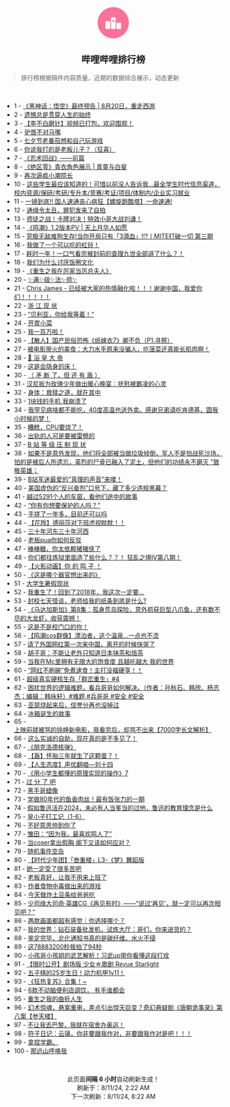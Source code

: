 <div align="center">
    <img src="./assets/icon_rank.png" alt="logo" />
    <h2>哔哩哔哩排行榜</h>
</div>

> 排行榜根据稿件内容质量，近期的数据综合展示，动态更新

<br />

<ul><li><span>1 - <a href=https://www.bilibili.com/BV1oH4y1c7Kk>《黑神话：悟空》最终预告 | 8月20日，重走西游</a></span></li><li><span>2 - <a href=https://www.bilibili.com/BV1DW421X7Wx>遗憾总是贯穿人生的始终</a></span></li><li><span>3 - <a href=https://www.bilibili.com/BV1SE421w7Di>【李不白磨针】视频已打包，欢迎围观！</a></span></li><li><span>4 - <a href=https://www.bilibili.com/BV1xi421a7QA>驴唇不对马嘴</a></span></li><li><span>5 - <a href=https://www.bilibili.com/BV1dE4m1R7LG>七夕节老番茄想和自己玩游戏</a></span></li><li><span>6 - <a href=https://www.bilibili.com/BV1ub421J7vH>你说我打的是老板儿子？（狂喜）</a></span></li><li><span>7 - <a href=https://www.bilibili.com/BV1VE4m1d76e>《忍术回战》——前篇</a></span></li><li><span>8 - <a href=https://www.bilibili.com/BV1BH4y1c7xo>《绝区零》青衣角色展示 | 青童与白叟</a></span></li><li><span>9 - <a href=https://www.bilibili.com/BV1yE4m1R7NY>再次逼疯小潮院长</a></span></li><li><span>10 - <a href=https://www.bilibili.com/BV1PS421d7Ha>这些学生最应该知道的！可惜以前没人告诉我…最全学生时代信息渠道，校内资源/保研/考研/专升本/竞赛/考证/项目/体制内/企业实习就业</a></span></li><li><span>11 - <a href=https://www.bilibili.com/BV1gE421A7TL>一镜到底!! 国人速通丧心病狂【螺旋跑酷塔】一命速通!</a></span></li><li><span>12 - <a href=https://www.bilibili.com/BV1h1421t7A5>通缉令太丑，罪犯发来了自拍</a></span></li><li><span>13 - <a href=https://www.bilibili.com/BV17T42167sa>师徒之战！卡牌对决！特效小哥大战刘谦！</a></span></li><li><span>14 - <a href=https://www.bilibili.com/BV1Jr421M7C3>《鸣潮》1.2版本PV | 天上月华人如愿</a></span></li><li><span>15 - <a href=https://www.bilibili.com/BV1Mm42137j3>究极无敌难狗生存!当你开局只有「3滴血」!!?丨MITE打破一切 第三期</a></span></li><li><span>16 - <a href=https://www.bilibili.com/BV1eS411w78S>我做了一个可以吃的杠铃！</a></span></li><li><span>17 - <a href=https://www.bilibili.com/BV1fW421X7gD>耗时一年！一口气看完被封前的查理九世全部讲了什么？！</a></span></li><li><span>18 - <a href=https://www.bilibili.com/BV1tH4y1c7Q6>我们为什么讨厌饭圈文化</a></span></li><li><span>19 - <a href=https://www.bilibili.com/BV18r421M7SC>《重生之我在厉家当厉总夫人》</a></span></li><li><span>20 - <a href=https://www.bilibili.com/BV11y411i7zD>✨满✨级✨法✨师✨</a></span></li><li><span>21 - <a href=https://www.bilibili.com/BV1JS42197vz>Chris James - 已经被大家的热情融化啦！！！谢谢中国，我爱你们！！！！！</a></span></li><li><span>22 - <a href=https://www.bilibili.com/BV1nE421w78A>浙 江 现 状</a></span></li><li><span>23 - <a href=https://www.bilibili.com/BV1WS42197sQ>“贝利亚，你给我等着！”</a></span></li><li><span>24 - <a href=https://www.bilibili.com/BV1rf421q7JE>开胃小菜</a></span></li><li><span>25 - <a href=https://www.bilibili.com/BV1rb421J7NJ>我一百万啦！</a></span></li><li><span>26 - <a href=https://www.bilibili.com/BV1xS42197Fv>【散人】国产民俗恐怖《纸嫁衣7》卿不负（P1.寻祭）</a></span></li><li><span>27 - <a href=https://www.bilibili.com/BV1Aw4m1k7EQ>被电影带火的美食：大力水手原来没骗人，吃菠菜还真能长肌肉啊！</a></span></li><li><span>28 - <a href=https://www.bilibili.com/BV1Wb421J7hA>🫅 浴 皇 大 帝</a></span></li><li><span>29 - <a href=https://www.bilibili.com/BV16r421K7Lb>这是会隐身的床！</a></span></li><li><span>30 - <a href=https://www.bilibili.com/BV1ff421q7V4>（ 矛 断 了，但 还 有 盾 ）</a></span></li><li><span>31 - <a href=https://www.bilibili.com/BV1nr421K7Z7>汉尼扳为玫瑰少年做出暖心晚宴：抚慰被霸凌的心灵</a></span></li><li><span>32 - <a href=https://www.bilibili.com/BV18z421i7h4>身体：救赎之道，就在其中</a></span></li><li><span>33 - <a href=https://www.bilibili.com/BV1W142187P1>1块钱的手机 我崩溃了</a></span></li><li><span>34 - <a href=https://www.bilibili.com/BV1Ji421a75s>我罕见病啥都不能吃，40度高温也送外卖。感谢兄弟请吃肯德基，圆我小时候的梦！</a></span></li><li><span>35 - <a href=https://www.bilibili.com/BV1Xw4m1r717>糟糕，CPU要烧了！</a></span></li><li><span>36 - <a href=https://www.bilibili.com/BV1Lz421i7Sg>出轨的人可是要被雷劈的</a></span></li><li><span>37 - <a href=https://www.bilibili.com/BV1eZ421N7Tx>B 站 等 级 压 制 现 状</a></span></li><li><span>38 - <a href=https://www.bilibili.com/BV1KE4m1d7af>如果不是意外发现，他们将全部被当做垃圾倾倒，军人不是怕战死沙场，怕的是被后人所遗忘，英烈的尸骨已融入了泥土，但他们的功绩永不磨灭 "致敬英雄；</a></span></li><li><span>39 - <a href=https://www.bilibili.com/BV14HaQeaErh>B站军迷最爱的“真理的声音”来喽！</a></span></li><li><span>40 - <a href=https://www.bilibili.com/BV1SU411U7rv>美国虚伪的“反兴奋剂”口号下，藏了多少违规黑幕？</a></span></li><li><span>41 - <a href=https://www.bilibili.com/BV1SE421w7B3>越过5291个人的车窗，看他们途中的故事</a></span></li><li><span>42 - <a href=https://www.bilibili.com/BV18M4m1174U>“你有你想要保护的人吗？”</a></span></li><li><span>43 - <a href=https://www.bilibili.com/BV1LH4y1c7ML>手搓了一年多，目前还可以吗</a></span></li><li><span>44 - <a href=https://www.bilibili.com/BV1qZ421N7UV>【花玲】德丽莎对下班虎视眈眈！！</a></span></li><li><span>45 - <a href=https://www.bilibili.com/BV16U411U71e>三十年河东三十年河西</a></span></li><li><span>46 - <a href=https://www.bilibili.com/BV11f421q7X1>老板pua你如何反驳</a></span></li><li><span>47 - <a href=https://www.bilibili.com/BV1XW42197eG>棒棒糖，你太依赖猪猪侠了</a></span></li><li><span>48 - <a href=https://www.bilibili.com/BV1aw4m1k7Qy>你们都往炼狱里面造了些什么？？！ 狂乱之境IV第八期！</a></span></li><li><span>49 - <a href=https://www.bilibili.com/BV1SE421w7Hq>【火影动画】你 的 鸣 子 ！</a></span></li><li><span>50 - <a href=https://www.bilibili.com/BV1vi421h7hh>《这是哪个器官想出来的》</a></span></li><li><span>51 - <a href=https://www.bilibili.com/BV1Ui421h74J>大学生暑假现状</a></span></li><li><span>52 - <a href=https://www.bilibili.com/BV1U4421Z793>我重生了！回到了2018年，我这次一定要...</a></span></li><li><span>53 - <a href=https://www.bilibili.com/BV1Ri421h7t6>封校七天怪谈，老师给我的纸条到底是什么?</a></span></li><li><span>54 - <a href=https://www.bilibili.com/BV1ZZ421N7LM>《马达加斯加》第8集：孤身荒岛探险，意外抓获巨型八爪鱼，还有数不尽的大龙虾，收获震撼！</a></span></li><li><span>55 - <a href=https://www.bilibili.com/BV1hi421a7hk>这是不是校门口的你！</a></span></li><li><span>56 - <a href=https://www.bilibili.com/BV1ur421M7b3>【鸣潮cos群像】漂泊者，这个温泉…一点也不烫</a></span></li><li><span>57 - <a href=https://www.bilibili.com/BV1c1421t7W2>请了外国网红第一次来中国，离开的时候快哭了</a></span></li><li><span>58 - <a href=https://www.bilibili.com/BV1TT421r7Ue>胡子哥：不能让老外只知道日本抹茶和焙茶</a></span></li><li><span>59 - <a href=https://www.bilibili.com/BV19w4m1r7Xz>当我在Mc里拥有无限大的饱食度 且越吃越大 我的世界</a></span></li><li><span>60 - <a href=https://www.bilibili.com/BV1yi421h7DH>“网红不刷碗”免煮速食！主打没福硬享！！</a></span></li><li><span>61 - <a href=https://www.bilibili.com/BV1uz421B7pj>超级真实硬核生存「群峦重生」#4</a></span></li><li><span>62 - <a href=https://www.bilibili.com/BV1Lw4m1k7b9>困扰世界的逻辑难题，看兵哥哥如何解决。（作者：孙秋石、韩欣、杨志杰；编辑：韩咏轩）#难题 #兵哥哥 #安全 #安全</a></span></li><li><span>63 - <a href=https://www.bilibili.com/BV13U411S7gG>亚瑟烧起来后，信誉分再也没掉过</a></span></li><li><span>64 - <a href=https://www.bilibili.com/BV1FeaSe2EmX>冰箱诞生的故事</a></span></li><li><span>65 - <a href=https://www.bilibili.com/BV1Ew4m1k7v4>上映前就被骂的徐峥新电影，我看完后，却骂不出来【7000字长文解析】</a></span></li><li><span>66 - <a href=https://www.bilibili.com/BV1Y4421Z7fi>这么实诚的自助，现在真的是不多见了！</a></span></li><li><span>67 - <a href=https://www.bilibili.com/BV1aM4m1y7tf>《朋克洛德核弹》</a></span></li><li><span>68 - <a href=https://www.bilibili.com/BV16w4m1k7Lr>【轰】怀胎三年就生了这颗蛋？！</a></span></li><li><span>69 - <a href=https://www.bilibili.com/BV1Ji421a7ex>【人生态度】声优翻唱—刘十四</a></span></li><li><span>70 - <a href=https://www.bilibili.com/BV1n4421S7Yi>《用小学生都懂的原理实现的操作》7</a></span></li><li><span>71 - <a href=https://www.bilibili.com/BV114421Z7U9>过 分 了 吧</a></span></li><li><span>72 - <a href=https://www.bilibili.com/BV18z421i77Q>黑手哥蜡像</a></span></li><li><span>73 - <a href=https://www.bilibili.com/BV1Xf421q7pX>学做80年代的鱼香肉丝！最有饭张力的一期</a></span></li><li><span>74 - <a href=https://www.bilibili.com/BV1nS42197AT>假如鲁迅活在2024，未必有人当爹当的过他，鲁迅的教育理念是什么</a></span></li><li><span>75 - <a href=https://www.bilibili.com/BV1W142187Bq>皇小子打工记（1-6）</a></span></li><li><span>76 - <a href=https://www.bilibili.com/BV1tn4y1f7rF>不好意思帅到你了</a></span></li><li><span>77 - <a href=https://www.bilibili.com/BV18Z421N7k2>雏田：“因为我，最喜欢鸣人了”</a></span></li><li><span>78 - <a href=https://www.bilibili.com/BV1VT421r7gR>当coser拿出假胸 阁下又该如何应对？</a></span></li><li><span>79 - <a href=https://www.bilibili.com/BV14n4y1f7Wx>随机事件空岛</a></span></li><li><span>80 - <a href=https://www.bilibili.com/BV1qS411w7NY>【时代少年团】「叁重楼」L3-《梦》舞蹈版</a></span></li><li><span>81 - <a href=https://www.bilibili.com/BV1ojaUeMEWZ>她一定受了很多苦吧</a></span></li><li><span>82 - <a href=https://www.bilibili.com/BV1Jf421B7b9>老板真好，让我不用来上班了</a></span></li><li><span>83 - <a href=https://www.bilibili.com/BV1vx4y147wU>作者食物中毒做出来的游戏</a></span></li><li><span>84 - <a href=https://www.bilibili.com/BV196YheQEJm>今天做炸土豆条给爸爸吃</a></span></li><li><span>85 - <a href=https://www.bilibili.com/BV1BS411w7Xc>少司缘大司命·英雄CG《再见有时》——“说过‘再见’，就一定可以再次相见吧？”</a></span></li><li><span>86 - <a href=https://www.bilibili.com/BV1TH4y1c7J8>两款画面都超有感觉｜你选择哪个？</a></span></li><li><span>87 - <a href=https://www.bilibili.com/BV1Ki421a76G>我的世界：钻石装备批发机，试炼大厅：哥们，你来进货的？</a></span></li><li><span>88 - <a href=https://www.bilibili.com/BV1msakeBEZB>鉴定完毕，北化通知书真的是碳纤维，水火不侵</a></span></li><li><span>89 - <a href=https://www.bilibili.com/BV1tfYWe4EzC>这78883200秒我拍了94秒</a></span></li><li><span>90 - <a href=https://www.bilibili.com/BV1uxaye2EwE>小孩哥小孩姐的武艺解析！习武up带你看懂这段打戏</a></span></li><li><span>91 - <a href=https://www.bilibili.com/BV1zz421i79b>【限时公开】剧场版 少女☆歌剧 Revue Starlight</a></span></li><li><span>92 - <a href=https://www.bilibili.com/BV1mS411w7Rm>五子棋的25岁生日！动力机甲1v11！</a></span></li><li><span>93 - <a href=https://www.bilibili.com/BV1Yr421K7d2>《狂热复苏》合集！~</a></span></li><li><span>94 - <a href=https://www.bilibili.com/BV1FZ421M7VY>6款不动脑便利店调饮， 有手谁都会</a></span></li><li><span>95 - <a href=https://www.bilibili.com/BV1GM4m117nC>重生之我的曲折人生</a></span></li><li><span>96 - <a href=https://www.bilibili.com/BV1bz421i7sW>幻术惊魂，悬案重审，差点引出惊天巨变？奇幻悬疑剧《唐朝诡事录》第八案【参天楼】</a></span></li><li><span>97 - <a href=https://www.bilibili.com/BV1HE4m1d7K9>不让我去巴黎，我就在宿舍办奥运！</a></span></li><li><span>98 - <a href=https://www.bilibili.com/BV1jM4m117MR>符子日记：云璃，你非要跟我作对，非要跟我作对是吧！！！</a></span></li><li><span>99 - <a href=https://www.bilibili.com/BV1yE421w7Ev>拿捏学霸。</a></span></li><li><span>100 - <a href=https://www.bilibili.com/BV1P4421S76u>那远山呼唤我</a></span></li></ul>

<br />

<p align=center>此页面<b>间隔 6 小时</b>自动刷新生成！<br>刷新于：8/11/24, 2:22 AM<br>下一次刷新：8/11/24, 8:22 AM</p>